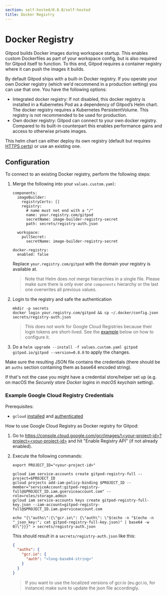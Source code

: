 ```yaml
---
section: self-hosted/0.8.0/self-hosted
title: Docker Registry
---
```


<script context="module">
  export const prerender = true;
</script>

# Docker Registry

Gitpod builds Docker images during workspace startup. This enables custom Dockerfiles as part of your workspace config, but is also required for Gitpod itself to function.
To this end, Gitpod requires a container registry where it can push the images it builds.

By default Gitpod ships with a built-in Docker registry. If you operate your own Docker registry (which we'd recommend in a production setting) you can use that one. You have the following options:

- Integrated docker registry: If not disabled, this docker registry is installed in a Kubernetes Pod as a dependency of Gitpod’s Helm chart.
  The docker registry requires a Kubernetes PersistentVolume. This registry is not recommended to be used for production.
- Own docker registry: Gitpod can connect to your own docker registry. Compared to its built-in counterpart this enables performance gains and access to otherwise private images.

This helm chart can either deploy its own registry (default but requires [HTTPS certs](../configures-ingress/)) or use an existing one.

## Configuration

To connect to an existing Docker registry, perform the following steps:

1.  Merge the following into your `values.custom.yaml`:

    ```
    components:
      imageBuilder:
        registryCerts: []
        registry:
          # name must not end with a "/"
          name: your.registry.com/gitpod
          secretName: image-builder-registry-secret
          path: secrets/registry-auth.json

      workspace:
        pullSecret:
          secretName: image-builder-registry-secret

    docker-registry:
      enabled: false
    ```

    Replace `your.registry.com/gitpod` with the domain your registry is available at.

    > Note that Helm does _not_ merge hierarchies in a single file. Please make sure there is only ever _one_ `components` hierarchy or the last one overwrites all previous values.

2.  Login to the registry and safe the authentication

    ```
    mkdir -p secrets
    docker login your.registry.com/gitpod && cp ~/.docker/config.json secrets/registry-auth.json
    ```

    > This does not work for Google Cloud Registries because their login tokens are short-lived. See the [example](#example-google-cloud-registry-credentials) below on how to configure it.

3.  Do a `helm upgrade --install -f values.custom.yaml gitpod gitpod.io/gitpod --version=0.8.0` to apply the changes.

Make sure the resulting JSON file contains the credentials (there should be an `auths` section containing them as base64 encoded string).

If that's not the case you might have a credential store/helper set up (e.g. on macOS the _Securely store Docker logins in macOS keychain_ setting).

### Example Google Cloud Registry Credentials

Prerequisites:

- `gcloud` [installed](https://cloud.google.com/sdk/docs/quickstart) and [authenticated](https://cloud.google.com/sdk/gcloud/reference/auth/login)

How to use Google Cloud Registry as Docker registry for Gitpod:

1.  Go to [https://console.cloud.google.com/gcr/images/\<your-project-id\>?project=\<your-project-id\>](https://console.cloud.google.com/gcr/images/<your-project-id>?project=<your-project-id>) and hit "Enable Registry API" (if not already enabled).

1.  Execute the following commands:

    ```
    export PROJECT_ID="<your-project-id>"

    gcloud iam service-accounts create gitpod-registry-full --project=$PROJECT_ID
    gcloud projects add-iam-policy-binding $PROJECT_ID --member="serviceAccount:gitpod-registry-full@$PROJECT_ID.iam.gserviceaccount.com" --role=roles/storage.admin
    gcloud iam service-accounts keys create gitpod-registry-full-key.json --iam-account=gitpod-registry-full@$PROJECT_ID.iam.gserviceaccount.com

    echo "{\"auths\":{\"gcr.io\": {\"auth\": \"$(echo -n "$(echo -n "_json_key:"; cat gitpod-registry-full-key.json)" | base64 -w 0)\"}}}" > secrets/registry-auth.json
    ```

    This should result in a `secrets/registry-auth.json` like this:

    ```json
    {
      "auths": {
        "gcr.io": {
          "auth": "<long-base64-string>"
        }
      }
    }
    ```

    > If you want to use the localized versions of gcr.io (eu.gcr.io, for instance) make sure to update the json file accordingly.
